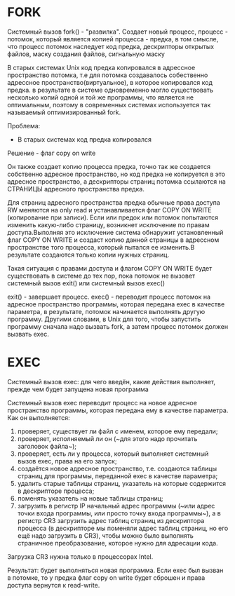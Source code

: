 # FORK
Системный вызов fork() - "развилка". Создает новый процесс, процесс - потомок, 
который является копией процесса - предка, в том смысле, что процесс потомок наследует код предка, 
дескрипторы открытых файлов, маску создания файлов, сигнальную маску

В старых системах Unix код предка копировался в адрессное пространство потомка, 
т.е для потомка создавалось собественно адрессное пространство(виртуальное), 
в которое копировался код предка. в результате в системе одновременно могло 
существовать несколько копий одной и той же программы, что является не оптимальным, 
поэтому в современных системах используется так называемый оптимизированный  fork.

Проблема: 
- В старых системах код предка копировался

Решение - флаг copy on write

Он также создает копию процесса предка, точно так же создается собственно адресное пространство, 
но код предка не копируется в это адресное пространство, а дескрипторы страниц 
потомка ссылаются на СТРАНИЦЫ адресного пространства предка. 

Для страниц адресного пространства предка обычные права доступа RW 
меняются на only read и устанавливается флаг COPY ON WRITE (копирование при записи). 
Если или предок или потомок попытаются изменить какую-либо страницу, возникнет исключение 
по правам доступа.Выполняя это исключение система обнаружит установленный флаг 
COPY ON WRITE и создаст копию данной страницы в адрессном пространстве того процесса, 
который пытался ее изменить.В результате создаются только копии нужных страниц.

Такая ситуация с правами доступа и флагом COPY ON WRITE  будет существовать в системе до тех пор, пока потомок не вызовет системный вызов exit()  или системный вызов exec()

exit() - завершает процесс.
exec() - переводит процесс потомок на адресное пространство программы, которая передана exec в качестве параметра, в результате, потомок начинается выполнять другую программу. Другими словами, в Unix  для того, чтобы запустить программу сначала надо вызвать fork, а затем процесс потомок должен вызвать exec.

# EXEC
Системный вызов exec: для чего введён, какие действия выполняет, прежде чем будет запущена новая программа

Системный вызов exec переводит процесс на новое адресное пространство программы, которая передана ему в качестве параметра.
Как он выполняется:
1) проверяет, существует ли файл с именем, которое ему передали;
2) проверяет, исполняемый ли он (~для этого надо прочитать заголовок файла~);
3) проверяет, есть ли у процесса, который выполняет системный вызов exec, права на его запуск;
4) создаётся новое адресное пространство, т.е. создаются таблицы страниц для программы, переданной exec в качестве параметра;
5) удалить старые таблицы страниц, указатель на которые содержится в дескрипторе процесса;
6) поменять указатель на новые таблицы страниц;
7) загрузить в регистр IP начальный адрес программы (~или адрес точки входа программы, или просто точку входа программы~), а в регистр CR3 загрузить адрес таблиц страниц из дескриптора процесса (в дескрипторе мы поменяли адрес таблиц страниц, но его ещё надо загрузить в CR3), чтобы можно было выполнять страничное преобразование, которое нужно для адресации кода.

Загрузка CR3 нужна только в процессорах Intel.

Результат: будет выполняться новая программа.
Если exec был вызван в потомке, то у предка флаг copy on write будет сброшен и права доступа вернутся к read-write.
